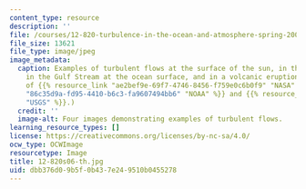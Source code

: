 ```yaml
---
content_type: resource
description: ''
file: /courses/12-820-turbulence-in-the-ocean-and-atmosphere-spring-2006/dbb376d09b5f0b437e249510b0455278_12-820s06-th.jpg
file_size: 13621
file_type: image/jpeg
image_metadata:
  caption: Examples of turbulent flows at the surface of the sun, in the earth's atmosphere,
    in the Gulf Stream at the ocean surface, and in a volcanic eruption. (Images courtesy
    of {{% resource_link "ae2bef9e-69f7-4746-8456-f759e0c6b0f9" "NASA" %}}, {{% resource_link
    "86c35d9a-fd95-4410-b6c3-fa9607494bb6" "NOAA" %}} and {{% resource_link "683014d9-eb6e-46d3-a76c-6447447a4e3a"
    "USGS" %}}.)
  credit: ''
  image-alt: Four images demonstrating examples of turbulent flows.
learning_resource_types: []
license: https://creativecommons.org/licenses/by-nc-sa/4.0/
ocw_type: OCWImage
resourcetype: Image
title: 12-820s06-th.jpg
uid: dbb376d0-9b5f-0b43-7e24-9510b0455278
---
```

